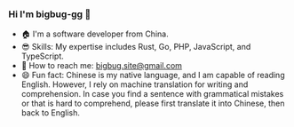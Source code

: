 ### Hi I'm bigbug-gg 👋

- 🏠 I'm a software developer from China.
- 😎 Skills: My expertise includes Rust, Go, PHP, JavaScript, and TypeScript.
- 📩 How to reach me: bigbug.site@gmail.com
- 😄 Fun fact: Chinese is my native language, and I am capable of reading English. However, I rely on machine translation for writing and comprehension. In case you find a sentence with grammatical mistakes or that is hard to comprehend, please first translate it into Chinese, then back to English.

<!--
**bigbug-gg/bigbug-gg** is a ✨ _special_ ✨ repository because its `README.md` (this file) appears on your GitHub profile.

Here are some ideas to get you started:

- 🔭 I’m currently working on ...
- 🌱 I’m currently learning ...
- 👯 I’m looking to collaborate on ...
- 🤔 I’m looking for help with ...
- 💬 Ask me about ...
- 📫 How to reach me: ...
- 😄 Pronouns: ...
- ⚡ Fun fact: ...
-->
